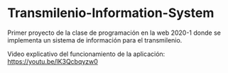 # Transmilenio-Information-System
Primer proyecto de la clase de programación en la web 2020-1 donde se implementa un sistema de información para el transmilenio.

Video explicativo del funcionamiento de la aplicación: https://youtu.be/lK3Qcbqyzw0
